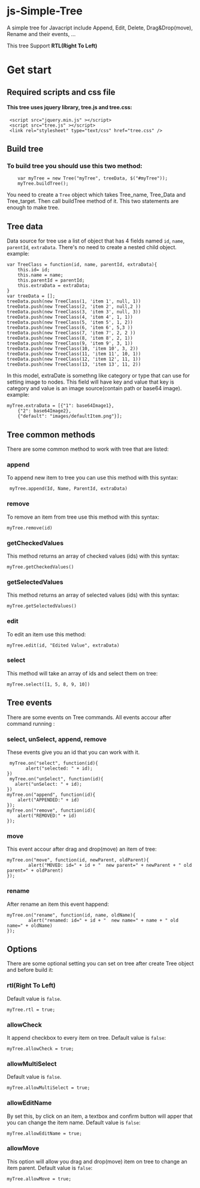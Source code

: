 # js-Simple-Tree
A simple tree for Javacript include Append, Edit, Delete, Drag&amp;Drop(move), Rename and their events, ...

This tree Support **RTL(Right To Left)**

# Get start

## Required scripts and css file
####    This tree uses jquery library, tree.js and tree.css: 
     <script src="jquery.min.js" ></script>
     <script src="tree.js" ></script>
     <link rel="stylesheet" type="text/css" href="tree.css" />

## Build tree
### To build tree you should use this two method:
        var myTree = new Tree("myTree", treeData, $("#myTree"));
        myTree.buildTree();
You need to create a `Tree` object which takes Tree_name, Tree_Data and Tree_target. Then call buildTree method of it. This two statements are enough to make tree. 

## Tree data
Data source for tree use a list of object that has 4 fields named `id`, `name`, `parentId`, `extraData`. There's no need to create a nested child object.
example: 

    var TreeClass = function(id, name, parentId, extraData){
        this.id= id;
        this.name = name;
        this.parentId = parentId;
        this.extraData = extraData;
    }
    var treeData = [];
    treeData.push(new TreeClass(1, 'item 1', null, 1))
    treeData.push(new TreeClass(2, 'item 2', null,2 ))
    treeData.push(new TreeClass(3, 'item 3', null, 3))
    treeData.push(new TreeClass(4, 'item 4', 1, 1))
    treeData.push(new TreeClass(5, 'item 5', 1, 2))
    treeData.push(new TreeClass(6, 'item 6', 5,3 ))
    treeData.push(new TreeClass(7, 'item 7', 2, 2 ))
    treeData.push(new TreeClass(8, 'item 8', 2, 1))
    treeData.push(new TreeClass(9, 'item 9', 3, 1))
    treeData.push(new TreeClass(10, 'item 10', 3, 2))
    treeData.push(new TreeClass(11, 'item 11', 10, 1))
    treeData.push(new TreeClass(12, 'item 12', 11, 1))
    treeData.push(new TreeClass(13, 'item 13', 11, 2))
    
In this model, extraDate is somethng like category or type that can use for setting image to nodes. This field will have key and value that key is category and value is an image source(contain path or base64 image). example: 

    myTree.extraData = [{"1": base64Image1},
        {"2": base64Image2},
        {"default": "images/defaultItem.png"}];

## Tree common methods
There are some common method to work with tree that are listed:
### append
To append new item to tree you can use this method with this syntax:

     myTree.append(Id, Name, ParentId, extraData)
     
### remove
To remove an item from tree use this method with this syntax:

    myTree.remove(id)

### getCheckedValues
This method returns an array of checked values (ids) with this syntax:

    myTree.getCheckedValues()
    
### getSelectedValues
This method returns an array of selected values (ids) with this syntax:

    myTree.getSelectedValues()
    
### edit
To edit an item use this method:

    myTree.edit(id, "Edited Value", extraData)

### select
This method will take an array of ids and select them on tree:

    myTree.select([1, 5, 8, 9, 10])
    
## Tree events
There are some events on Tree commands. All events accour after command running :
### select, unSelect, append, remove
These events give you an id that you can work with it.
    
     myTree.on("select", function(id){
           alert("selected: " + id); 
    })
     myTree.on("unSelect", function(id){
       alert("unSelect: " + id); 
    })
    myTree.on("append", function(id){
        alert("APPENDED:" + id)
    });
    myTree.on("remove", function(id){
        alert("REMOVED:" + id)
    });
    
### move
This event accour after drag and drop(move) an item of tree:

    myTree.on("move", function(id, newParent, oldParent){
            alert("MOVED: id=" + id + "  new parent=" + newParent + " old parent=" + oldParent)
    });
        
### rename
After rename an item this event happend:

    myTree.on("rename", function(id, name, oldName){
            alert("renamed: id=" + id + "  new name=" + name + " old name=" + oldName)
    });
    
## Options
There are some optional setting you can set on tree after create Tree object and before build it:
### rtl(Right To Left)
Default value is `false`.

    myTree.rtl = true;
### allowCheck
It append checkbox to every item on tree. Default value is `false`:

    myTree.allowCheck = true;
### allowMultiSelect
Default value is `false`.

    myTree.allowMultiSelect = true;
### allowEditName
By set this, by click on an item, a textbox and confirm button will apper that you can change the item name. Default value is `false`:

    myTree.allowEditName = true;
### allowMove
This option will allow you drag and drop(move) item on tree to change an item parent. Default value is `false`:

    myTree.allowMove = true;
